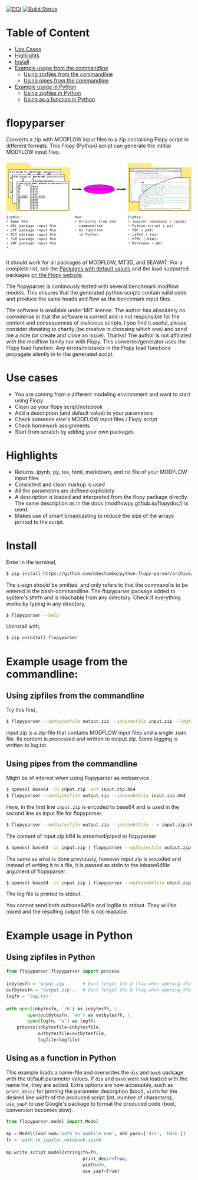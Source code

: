 [![DOI](https://zenodo.org/badge/DOI/10.5281/zenodo.573584.svg)](https://doi.org/10.5281/zenodo.573584)
[![Build Status](https://travis-ci.com/bdestombe/python-flopy-parser.svg?branch=master)](https://travis-ci.com/bdestombe/python-flopy-parser)

# Table of Content
- [Use Cases](#use-cases)
- [Highlights](#highlights)
- [Install](#install)
- [Example usage from the commandline](#example-usage-from-the-commandline)
  - [Using zipfiles from the commandline](#using-zipfiles-from-the-commandline)
  - [Using pipes from the commandline](#using-pipes-from-the-commandline)
- [Example usage in Python](#example-usage-in-python)
  - [Using zipfiles in Python](#using-zipfiles-in-python)
  - [Using as a function in Python](#using-as-a-function-in-python)


# flopyparser
Converts a zip with MODFLOW input files to a zip containing Flopy script in different formats. This Flopy (Python) script can generate the intitial MODFLOW input files.

<img src="https://raw.githubusercontent.com/bdestombe/python-flopy-parser/master/assets/figures/workflow.png" alt="workflow" style="width:50;height:20">

It should work for all packages of MODFLOW, MT3D, and SEAWAT. For a complete list, see the 
[Packages with default values](./wiki_default_parameters.md) and the load supported packages [on the Flopy website](https://github.com/modflowpy/flopy/blob/develop/docs/supported_packages.md).

The flopyparser is continously tested with several benchmark modflow models. This ensures that the generated python scripts contain valid code and produce the same heads and flow as the benchmark input files.

The software is available under MIT license. The author has absolutely no convidense in that the software is correct and is not responsible for the content and consequences of malicious scripts. I you find it useful, please consider donating to charity (be creative in choosing which one) and send me a note (or create and close an issue). Thanks! The author is not affiliated with the modflow family nor with Flopy. This converter/generator uses the Flopy load function. Any errors/mistakes in the Flopy load functions propagate silently in to the generated script.

# Use cases
- You are coming from a different modeling environment and want to start using Flopy
- Clean up your flopy script/notebook
- Add a description (and default value) to your parameters
- Check someone else's MODFLOW input files / Flopy script
- Check homework assignments
- Start from scratch by adding your own packages


# Highlights
- Returns .ipynb, py, tex, html, markdown, and rst file of your MODFLOW input files
- Consistent and clean markup is used
- All the parameters are defined explicitely
- A description is loaded and interpreted from the flopy package directly. The same description as in the docs (modflowpy.github.io/flopydoc/) is used.
- Makes use of smart broadcasting to reduce the size of the arrays printed to the script.


# Install
Enter in the terminal,
```bash
$ pip install https://github.com/bdestombe/python-flopy-parser/archive/master.zip
```
The `$`-sign should be omitted, and only refers to that the command is to be entered in the bash-commandline. The flopyparser package added to system's `$PATH` and is reachable from any directory. Check if everything works by typing in any directory,
```bash
$ flopyparser --help
```
Uninstall with,
```bash
$ pip uninstall flopyparser
```

# Example usage from the commandline:
## Using zipfiles from the commandline
Try this first,
```bash
$ flopyparser --outbytesfile output.zip --inbytesfile input.zip --logfile log.txt
```
input.zip is a zip-file that contains MODFLOW input files and a single .nam file. Its content is processed and 
written to output.zip. Some logging is written to log.txt. 

## Using pipes from the commandline
Might be of interest when using flopyparser as webservice.
```bash
$ openssl base64 -in input.zip -out input.zip.b64
$ flopyparser --outbytesfile output.zip --inbase64file input.zip.b64
```
Here, in the first line `input.zip` is encoded to base64 and is used in the second line as input file for flopyparser.

```bash
$ flopyparser --outbytesfile output.zip --inbase64file - < input.zip.b64
```
The content of input.zip.b64 is streamed/piped to flopyparser

```bash
$ openssl base64 -in input.zip | flopyparser --outbytesfile output.zip --inbase64file -
```
The same as what is done previously, however input.zip is encoded and instead of writing it to a file, it is passed
as stdin to the inbase64file argument of flopyparser.

```bash
$ openssl base64 -in input.zip | flopyparser --outbase64file utput.zip --inbase64file - --logfile -
```
The log file is printed to stdout.

You cannot send both outbase64file and logfile to stdout. They will be mixed and the resulting output file is not readable.

# Example usage in Python 
## Using zipfiles in Python
```python
from flopyparser.flopyparser import process

inbytesfn = 'input.zip'      # Dont forget the b flag when opening the file
outbytesfn = 'output.zip'.   # Dont forget the b flag when opening the file
logfn = 'log.txt'

with open(inbytesfn, 'rb') as inbytesfh, \
        open(outbytesfn, 'wb') as outbytesfh, \
        open(logfn, 'w') as logfh:
    process(inbytesfile=inbytesfile, 
            outbytesfile=outbytesfile, 
            logfile=logfile)
```

## Using as a function in Python
This example loads a name-file and overwrites the `dis` and `bas6` package with the default parameter values. If `dis` and `bas6` were not loaded with the name file, they are added. Extra options are now accessible, such as `print_descr` for printing the parameter description (bool), `width` for the desired line width of the produced script (int, number of characters), `use_yapf` to use Google's package to format the produced code (bool, conversion becomes slow).  
```python
from flopyparser.model import Model

mp = Model(load_nam='path_to_namfile.nam', add_pack=['dis', 'bas6'])
fn = 'path_to_jupyter_notebook.ipynb'

mp.write_script_model2string(fn=fn,
                             print_descr=True,
                             width=99,
                             use_yapf=True)
```
